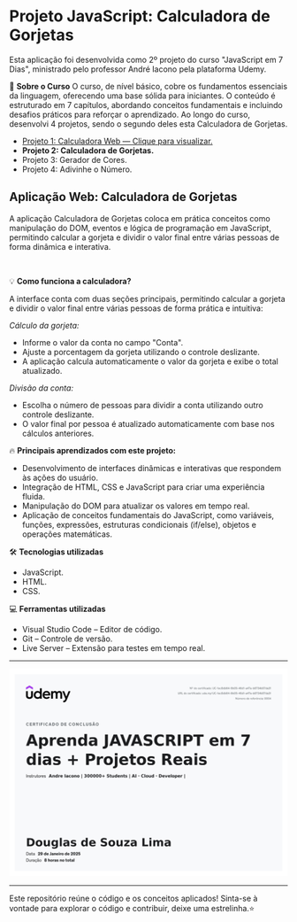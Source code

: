 # Projeto JavaScript: Calculadora de Gorjetas

Esta aplicação foi desenvolvida como 2º projeto do curso "JavaScript em 7 Dias", ministrado pelo professor André Iacono pela plataforma Udemy.

🎯 **Sobre o Curso**
O curso, de nível básico, cobre os fundamentos essenciais da linguagem, oferecendo uma base sólida para iniciantes. O conteúdo é estruturado em 7 capítulos, abordando conceitos fundamentais e incluindo desafios práticos para reforçar o aprendizado. Ao longo do curso, desenvolvi 4 projetos, sendo o segundo deles esta Calculadora de Gorjetas.

- [Projeto 1: Calculadora Web — Clique para visualizar.](https://github.com/dooouglas/projeto-JS-calculadora-web)
- **Projeto 2: Calculadora de Gorjetas.**
- Projeto 3: Gerador de Cores.
- Projeto 4: Adivinhe o Número.

## Aplicação Web: Calculadora de Gorjetas

A aplicação Calculadora de Gorjetas coloca em prática conceitos como manipulação do DOM, eventos e lógica de programação em JavaScript, permitindo calcular a gorjeta e dividir o valor final entre várias pessoas de forma dinâmica e interativa.

<img src="">

💡 **Como funciona a calculadora?**

A interface conta com duas seções principais, permitindo calcular a gorjeta e dividir o valor final entre várias pessoas de forma prática e intuitiva:

*Cálculo da gorjeta:*

- Informe o valor da conta no campo "Conta".
- Ajuste a porcentagem da gorjeta utilizando o controle deslizante.
- A aplicação calcula automaticamente o valor da gorjeta e exibe o total atualizado.

*Divisão da conta:*

- Escolha o número de pessoas para dividir a conta utilizando outro controle deslizante.
- O valor final por pessoa é atualizado automaticamente com base nos cálculos anteriores.

🔥 **Principais aprendizados com este projeto:**

- Desenvolvimento de interfaces dinâmicas e interativas que respondem às ações do usuário.
- Integração de HTML, CSS e JavaScript para criar uma experiência fluida.
- Manipulação do DOM para atualizar os valores em tempo real.
- Aplicação de conceitos fundamentais do JavaScript, como variáveis, funções, expressões, estruturas condicionais (if/else), objetos e operações matemáticas.

🛠️ **Tecnologias utilizadas**

- JavaScript.
- HTML.
- CSS.

💻 **Ferramentas utilizadas**

- Visual Studio Code – Editor de código.
- Git – Controle de versão.
- Live Server – Extensão para testes em tempo real.

-----

<img src="Imagens\certificadojavascript.jpg">

-----

Este repositório reúne o código e os conceitos aplicados! Sinta-se à vontade para explorar o código e contribuir, deixe uma estrelinha.⭐